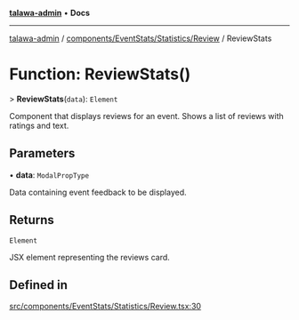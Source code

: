 [**talawa-admin**](../../../../../README.md) • **Docs**

***

[talawa-admin](../../../../../modules.md) / [components/EventStats/Statistics/Review](../README.md) / ReviewStats

# Function: ReviewStats()

\> **ReviewStats**(`data`): `Element`

Component that displays reviews for an event.
Shows a list of reviews with ratings and text.

## Parameters

• **data**: `ModalPropType`

Data containing event feedback to be displayed.

## Returns

`Element`

JSX element representing the reviews card.

## Defined in

[src/components/EventStats/Statistics/Review.tsx:30](https://github.com/PalisadoesFoundation/talawa-admin/blob/ec91a82db6f7a7a061fbb4ea9639f2bff335faa5/src/components/EventStats/Statistics/Review.tsx#L30)
